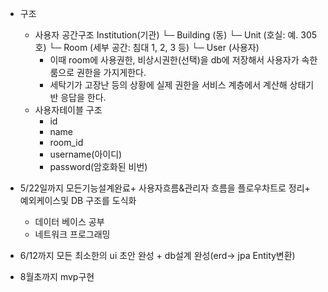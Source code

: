 
- 구조
	- 사용자 공간구조
		Institution(기관)
		 └─ Building (동)
		     └─ Unit (호실: 예. 305호)
		         └─ Room (세부 공간: 침대 1, 2, 3 등)
		             └─ User (사용자)
		- 이때 room에 사용권한, 비상시권한(선택)을 db에 저장해서 사용자가 속한 룸으로 권한을 가지게한다.
		- 세탁기가 고장난 등의 상황에 실제 권한을 서비스 계층에서 계산해 상태기반 응답을 한다.
	- 사용자테이블 구조
		- id
		- name
		- room_id
		- username(아이디)
		- password(암호화된 비번)

- 5/22일까지 모든기능설계완료+ 사용자흐름&관리자 흐름을 플로우차트로 정리+ 예외케이스및 DB 구조를 도식화
	- 데이터 베이스 공부
	- 네트워크 프로그래밍 
- 6/12까지 모든 최소한의 ui 초안 완성 + db설계 완성(erd-> jpa Entity변환)
- 8월초까지 mvp구현
